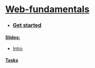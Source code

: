 # [Web-fundamentals](https://dimaamega.github.io/web-fundamentals/)

- ### [Get started](https://dimaamega.github.io/web-fundamentals/GET_STARTED/)

#### [Slides:](https://dimaamega.github.io/web-fundamentals/#slides)
- [Intro](https://dimaamega.github.io/web-fundamentals/slides/intro/)

#### [Tasks](./tasks)

